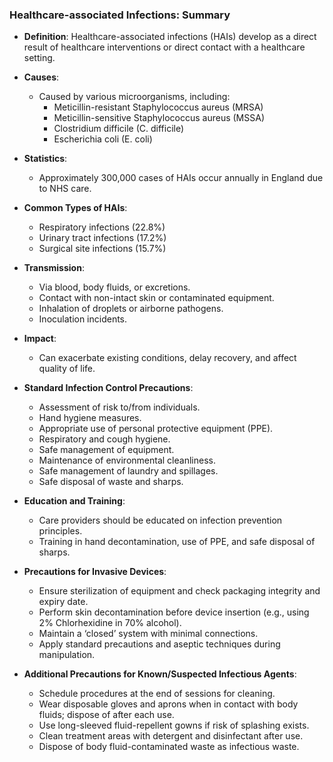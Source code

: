 ### Healthcare-associated Infections: Summary

- **Definition**: Healthcare-associated infections (HAIs) develop as a direct result of healthcare interventions or direct contact with a healthcare setting.

- **Causes**: 
  - Caused by various microorganisms, including:
    - Meticillin-resistant Staphylococcus aureus (MRSA)
    - Meticillin-sensitive Staphylococcus aureus (MSSA)
    - Clostridium difficile (C. difficile)
    - Escherichia coli (E. coli)

- **Statistics**:
  - Approximately 300,000 cases of HAIs occur annually in England due to NHS care.
  
- **Common Types of HAIs**:
  - Respiratory infections (22.8%)
  - Urinary tract infections (17.2%)
  - Surgical site infections (15.7%)
  
- **Transmission**:
  - Via blood, body fluids, or excretions.
  - Contact with non-intact skin or contaminated equipment.
  - Inhalation of droplets or airborne pathogens.
  - Inoculation incidents.

- **Impact**:
  - Can exacerbate existing conditions, delay recovery, and affect quality of life.

- **Standard Infection Control Precautions**:
  - Assessment of risk to/from individuals.
  - Hand hygiene measures.
  - Appropriate use of personal protective equipment (PPE).
  - Respiratory and cough hygiene.
  - Safe management of equipment.
  - Maintenance of environmental cleanliness.
  - Safe management of laundry and spillages.
  - Safe disposal of waste and sharps.

- **Education and Training**:
  - Care providers should be educated on infection prevention principles.
  - Training in hand decontamination, use of PPE, and safe disposal of sharps.

- **Precautions for Invasive Devices**:
  - Ensure sterilization of equipment and check packaging integrity and expiry date.
  - Perform skin decontamination before device insertion (e.g., using 2% Chlorhexidine in 70% alcohol).
  - Maintain a ‘closed’ system with minimal connections.
  - Apply standard precautions and aseptic techniques during manipulation.

- **Additional Precautions for Known/Suspected Infectious Agents**:
  - Schedule procedures at the end of sessions for cleaning.
  - Wear disposable gloves and aprons when in contact with body fluids; dispose of after each use.
  - Use long-sleeved fluid-repellent gowns if risk of splashing exists.
  - Clean treatment areas with detergent and disinfectant after use.
  - Dispose of body fluid-contaminated waste as infectious waste.